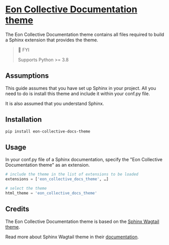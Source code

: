# [Eon Collective Documentation theme](https://github.com/janerose-njogu/eon-collective-docs-theme)

The Eon Collective Documentation theme contains all files required to build a Sphinx extension that provides the theme.

> 📘 FYI
> 
> Supports Python >= 3.8


## Assumptions
This guide assumes that you have set up Sphinx in your project. All you need to do is install this theme and include it within your conf.py file.

It is also assumed that you understand Sphinx.

## Installation

```sh
pip install eon-collective-docs-theme
```

## Usage

In your conf.py file of a Sphinx documentation, specify the "Eon Collective Documentation theme" as an extension.

```python
# include the theme in the list of extensions to be loaded
extensions = ['eon_collective_docs_theme', …]

# select the theme
html_theme = 'eon_collective_docs_theme'
```

## Credits

The Eon Collective Documentation theme is based on the [Sphinx Wagtail theme](https://github.com/wagtail/sphinx_wagtail_theme). 

Read more about Sphinx Wagtail theme in their [documentation](https://sphinx-wagtail-theme.readthedocs.io/en/latest/).
